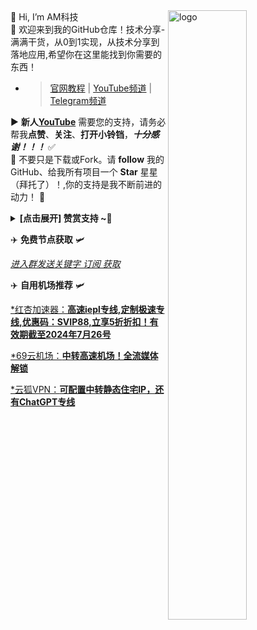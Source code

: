 <img src="https://github-readme-stats.vercel.app/api?username=ansoncloud8&show_icons=false&theme=Default" alt="logo" align="right" width="50%" />
👋 Hi, I’m AM科技
</br>🤖 欢迎来到我的GitHub仓库！技术分享-满满干货，从0到1实现，从技术分享到落地应用,希望你在这里能找到你需要的东西！

- >[官网教程](https://am.809098.xyz) | [YouTube频道](https://youtube.com/@AM_CLUB) | [Telegram频道](https://t.me/AM_CLUBS)

▶️ **新人[YouTube](https://youtube.com/@AM_CLUB)** 需要您的支持，请务必帮我**点赞**、**关注**、**打开小铃铛**，***十分感谢！！！*** ✅
</br>🎁 不要只是下载或Fork。请 **follow** 我的GitHub、给我所有项目一个 **Star** 星星（拜托了）！,你的支持是我不断前进的动力！ 💖
<details><summary><strong> [点击展开] 赞赏支持 ~🧧</strong></summary>
*我非常感谢您的赞赏和支持，它们将极大地激励我继续创新，持续产生有价值的工作。*
  
- **TRC20:** `TWTxUyay6QJN3K4fs4kvJTT8Zfa2mWTwDD`
  
</details>

✈️ **免费节点获取** 🛩️

[*进入群发送关键字 订阅 获取*](https://t.me/AM_CLUBS)

✈️ **自用机场推荐** 🛩️

[*红杏加速器：**高速iepl专线,定制极速专线,优惠码：SVIP88,立享5折折扣！有效期截至2024年7月26号** ](https://hongxingdl.com/web/#/login?code=mn5Tuipf)

[*69云机场：**中转高速机场！全流媒体解锁** ](https://am.69yun69.com)

[*云狐VPN：**可配置中转静态住宅IP，还有ChatGPT专线** ](https://yunfox.cc/?code=KPO6IFwh)

<!---
ansoncloud8/ansoncloud8 is a ✨ special ✨ repository because its `README.md` (this file) appears on your GitHub profile.
You can click the Preview link to take a look at your changes.
--->
